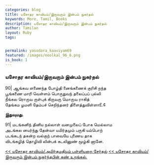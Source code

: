 ```yaml
---  
categories: blog  
title: யசோதர காவியம்/இருவரும் இன்பம் நுகர்தல்
keywords: More, Tamil, Books  
description: யசோதர காவியம்/இருவரும் இன்பம் நுகர்தல்
author: Tamilan  
layout: Ruby  
tags:     


permalink: yasodara_kaaviyam69  
featured: /images/noolkal_96_6.png  
is_book: 1
---  
```



### யசோதர காவியம்/இருவரும் இன்பம் நுகர்தல்

90| ஆங்கவ ளணைந்த போழ்தி னைங்கணைக் குரிசி றந்த  
பூங்கணை மாரி வெள்ளம் பொருதுவந் தலைப்பப் புல்லி  
நீங்கல ரொருவ ருள்புக் கிருவரு மொருவ ராகித்  
தேங்கம ழமளி தேம்பச் செறிந்தனர் திளைத்துவிள்ளா£.¢

**இதுவுமது.**

91| மடங்கனிந் தினிய நல்லாள் வனமுலைப் போக மெல்லாம  
அடங்கல னயர்ந்து தேன்வா யமிர்தமும் பருகி யம்பொற்  
படங்கடந் தகன்ற வல்குற் பாவையே புணைய தாக  
விடங்கழித் தொழிவி லின்பக் கடலினுண் மூழ்கி னானே.

[<< யசோதர காவியம்/அமிர்தமதியும் பள்ளியறை சேர்தல்](yasodara_kaaviyam68) [<< யசோதர காவியம்/இருவரும் இன்பம் நுகர்ந்தபின் கண் உறங்கல்.](yasodara_kaaviyam70)


